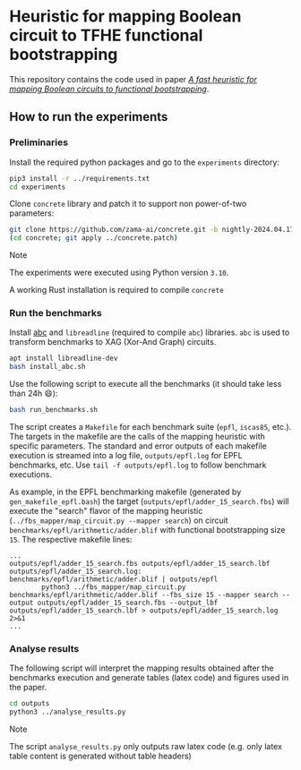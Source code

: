 # Heuristic for mapping Boolean circuit to TFHE functional bootstrapping

This repository contains the code used in paper *[A fast heuristic for mapping Boolean circuits to functional bootstrapping](https://eprint.iacr.org/2024/1204)*.

## How to run the experiments

### Preliminaries

Install the required python packages and go to the `experiments` directory:
```bash
pip3 install -r ../requirements.txt
cd experiments
```

Clone `concrete` library and patch it to support non power-of-two parameters:
```bash
git clone https://github.com/zama-ai/concrete.git -b nightly-2024.04.17
(cd concrete; git apply ../concrete.patch)
```

> [!NOTE]
> The experiments were executed using Python version `3.10`.
>
> A working Rust installation is required to compile `concrete`


### Run the benchmarks

Install [abc](https://github.com/berkeley-abc/abc) and `libreadline` (required to compile `abc`) libraries.
`abc` is used to transform benchmarks to XAG (Xor-And Graph) circuits.

```bash
apt install libreadline-dev
bash install_abc.sh
```

Use the following script to execute all the benchmarks (it should take less than 24h :smile:):

```bash
bash run_benchmarks.sh
```

The script creates a `Makefile` for each benchmark suite (`epfl`, `iscas85`, etc.).
The targets in the makefile are the calls of the mapping heuristic with specific parameters.
The standard and error outputs of each makefile execution is streamed into a log file, `outputs/epfl.log` for EPFL benchmarks, etc.
Use `tail -f outputs/epfl.log` to follow benchmark executions.


As example, in the EPFL benchmarking makefile (generated by `gen_makefile_epfl.bash`) the target (`outputs/epfl/adder_15_search.fbs`) will execute the "search" flavor of the mapping heuristic (`../fbs_mapper/map_circuit.py --mapper search`) on circuit `benchmarks/epfl/arithmetic/adder.blif` with functional bootstrapping size `15`.
The respective makefile lines:

```
...
outputs/epfl/adder_15_search.fbs outputs/epfl/adder_15_search.lbf outputs/epfl/adder_15_search.log: benchmarks/epfl/arithmetic/adder.blif | outputs/epfl
        python3 ../fbs_mapper/map_circuit.py benchmarks/epfl/arithmetic/adder.blif --fbs_size 15 --mapper search --output outputs/epfl/adder_15_search.fbs --output_lbf outputs/epfl/adder_15_search.lbf > outputs/epfl/adder_15_search.log 2>&1
...
```


### Analyse results

The following script will interpret the mapping results obtained after the benchmarks execution and generate tables (latex code) and figures used in the paper.

```bash
cd outputs
python3 ../analyse_results.py
```

> [!NOTE]
> The script `analyse_results.py` only outputs raw latex code (e.g. only latex table content is generated without table headers)

